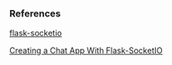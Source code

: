 ### References

[flask-socketio](https://flask-socketio.readthedocs.io/en/latest/)

[Creating a Chat App With Flask-SocketIO](https://www.youtube.com/watch?v=RdSrkkrj3l4)
